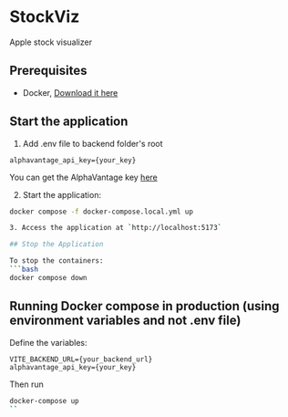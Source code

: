 # StockViz
Apple stock visualizer

## Prerequisites

- Docker, [Download it here](https://docs.docker.com/get-started/get-docker/)

## Start the application

1. Add .env file to backend folder's root
```
alphavantage_api_key={your_key}
```
You can get the AlphaVantage key [here](https://www.alphavantage.co/support/#api-key)

2. Start the application:
```bash
docker compose -f docker-compose.local.yml up

3. Access the application at `http://localhost:5173`

## Stop the Application

To stop the containers:
```bash
docker compose down
```

## Running Docker compose in production (using environment variables and not .env file)
Define the variables:
```
VITE_BACKEND_URL={your_backend_url}
alphavantage_api_key={your_key}
```

Then run
```bash
docker-compose up
``